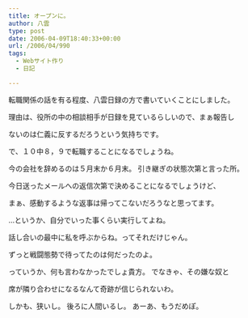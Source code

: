 ```yaml
---
title: オープンに。
author: 八雲
type: post
date: 2006-04-09T18:40:33+00:00
url: /2006/04/990
tags:
  - Webサイト作り
  - 日記

---
```

転職関係の話を有る程度、八雲日録の方で書いていくことにしました。
  
理由は、役所の中の相談相手が日録を見ているらしいので、まぁ報告し
  
ないのは仁義に反するだろうという気持ちです。

で、１０中８，９で転職することになるでしょうね。
  
今の会社を辞めるのは５月末か６月末。 引き継ぎの状態次第と言った所。
  
今日送ったメールへの返信次第で決めることになるでしょうけど、
  
まぁ、感動するような返事は帰ってこないだろうなと思ってます。

…というか、自分でいった事くらい実行してよね。
  
話し合いの最中に私を呼ぶからね。ってそれだけじゃん。
  
ずっと戦闘態勢で待ってたのは何だったのよ。
  
っていうか、何も言わなかったでしょ貴方。 でなきゃ、その嫌な奴と
  
席が隣り合わせになるなんて奇跡が信じられないわ。
  
しかも、狭いし。 後ろに人間いるし。 あーあ、もうだめぽ。
